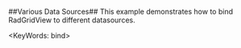 ##Various Data Sources##
This example demonstrates how to bind RadGridView to different datasources.

<KeyWords: bind>